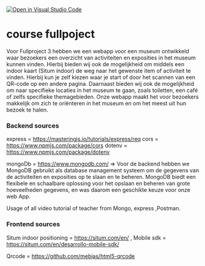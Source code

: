 [![Open in Visual Studio Code](https://classroom.github.com/assets/open-in-vscode-c66648af7eb3fe8bc4f294546bfd86ef473780cde1dea487d3c4ff354943c9ae.svg)](https://classroom.github.com/online_ide?assignment_repo_id=9765089&assignment_repo_type=AssignmentRepo)

# course fullpoject

Voor Fullproject 3 hebben we een webapp voor een museum ontwikkeld waar bezoekers een overzicht van activiteiten en exposities in het museum kunnen vinden. Hierbij bieden wij ook de mogelijkheid om middels een indoor kaart (Situm indoor) de weg naar het gewenste item of activiteit te vinden. Hierbij kun je zelf kiezen waar je start of door het scannen van een QR-code op een andere pagina. Daarnaast bieden wij ook de mogelijkheid om naar specifieke locaties in het museum te gaan, zoals toiletten, een café of zelfs specifieke themagebieden. Onze webapp maakt het voor bezoekers makkelijk om zich te oriënteren in het museum en om het meest uit hun bezoek te halen.

### Backend sources

express = https://masteringjs.io/tutorials/express/req
cors = https://www.npmjs.com/package/cors
dotenv = https://www.npmjs.com/package/dotenv

mongoDb = https://www.mongodb.com/ => Voor de backend hebben we MongoDB gebruikt als database management systeem om de gegevens van de activiteiten en exposities op te slaan en te beheren. MongoDB biedt een flexibele en schaalbare oplossing voor het opslaan en beheren van grote hoeveelheden gegevens, en was daarom een geschikte keuze voor onze web App.

Usage of all video tutorial of teacher from Mongo, express ,Postman.

### Frontend sources

Situm indoor positioning = https://situm.com/en/ , Mobile sdk = https://situm.com/en/desarrollo-mobile-sdk/

Qrcode = https://github.com/mebjas/html5-qrcode
